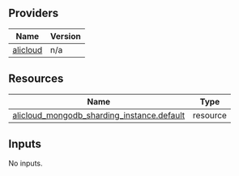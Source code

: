 <!-- BEGIN_TF_DOCS -->
## Providers

| Name | Version |
|------|---------|
| <a name="provider_alicloud"></a> [alicloud](#provider\_alicloud) | n/a |

## Resources

| Name | Type |
|------|------|
| [alicloud_mongodb_sharding_instance.default](https://registry.terraform.io/providers/hashicorp/alicloud/latest/docs/resources/mongodb_sharding_instance) | resource |

## Inputs

No inputs.
<!-- END_TF_DOCS -->    
